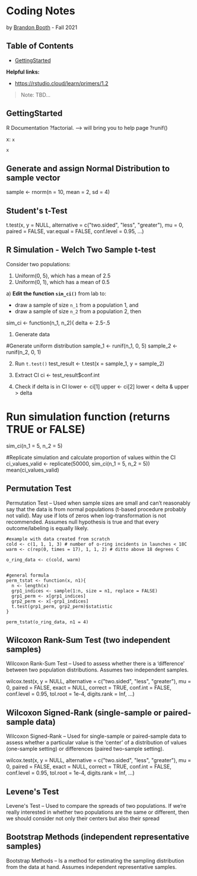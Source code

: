 # Coding Notes
by [Brandon Booth](https://brandon-booth.com/) - Fall 2021


## Table of Contents
- [GettingStarted](#GettingStarted)


**Helpful links:**
- https://rstudio.cloud/learn/primers/1.2

> Note: TBD...

## GettingStarted


R Documentation
?factorial. --> will bring you to help page
?runif()





x: ```x```

```sh
x
```

## Generate and assign Normal Distribution to sample vector
sample <- rnorm(n = 10, mean = 2, sd = 4)



## Student's t-Test
t.test(x, y = NULL,
       alternative = c("two.sided", "less", "greater"),
       mu = 0, paired = FALSE, var.equal = FALSE,
       conf.level = 0.95, ...)
       
       
## R Simulation - Welch Two Sample t-test

Consider two populations:

1. Uniform(0, 5), which has a mean of 2.5
2. Uniform(0, 1), which has a mean of 0.5

a\) **Edit the function `sim_ci()`** from lab to:

* draw a sample of size `n_1` from a population 1, and
* draw a sample of size `n_2` from a population 2, then 

sim_ci <- function(n_1, n_2){
  delta <- 2.5-.5

  1) Generate data

  #Generate uniform distribution
  sample_1 <- runif(n_1, 0, 5)
  sample_2 <- runif(n_2, 0, 1)
  
  2) Run `t.test()`
  test_result <- t.test(x = sample_1, y = sample_2)
  
  3) Extract CI
  ci <- test_result$conf.int
  
  4) Check if delta is in CI
  lower <- ci[1]
  upper <- ci[2]
  lower < delta & upper > delta
  
  

# Run simulation function (returns TRUE or FALSE)
sim_ci(n_1 = 5, n_2 = 5)


#Replicate simulation and calculate proportion of values within the CI
ci_values_valid <- replicate(50000, sim_ci(n_1 = 5, n_2 = 5))
mean(ci_values_valid)






 


 




 



## Permutation Test
Permutation Test – Used when sample sizes are small and can’t reasonably say that the data is from normal populations (t-based procedure probably not valid). May use if lots of zeros when log-transformation is not recommended. Assumes null hypothesis is true and that every outcome/labeling is equally likely.


    #example with data created from scratch
    cold <- c(1, 1, 1, 3) # number of o-ring incidents in launches < 18C
    warm <- c(rep(0, times = 17), 1, 1, 2) # ditto above 18 degrees C

    o_ring_data <- c(cold, warm)
    
    
    #general formula
    perm_tstat <- function(x, n1){
      n <- length(x)
      grp1_indices <- sample(1:n, size = n1, replace = FALSE)
      grp1_perm <- x[grp1_indices] 
      grp2_perm <- x[-grp1_indices] 
      t.test(grp1_perm, grp2_perm)$statistic
    }
    
    perm_tstat(o_ring_data, n1 = 4)

## Wilcoxon Rank-Sum Test (two independent samples)
Wilcoxon Rank-Sum Test – Used to assess whether there is a ‘difference’ between two population distributions. Assumes two independent samples.

wilcox.test(x, y = NULL,
            alternative = c("two.sided", "less", "greater"),
            mu = 0, paired = FALSE, exact = NULL, correct = TRUE,
            conf.int = FALSE, conf.level = 0.95,
            tol.root = 1e-4, digits.rank = Inf, ...)


## Wilcoxon Signed-Rank (single-sample or paired-sample data)
Wilcoxon Signed-Rank – Used for single-sample or paired-sample data to assess whether a particular value is the ‘center’ of a distribution of values (one-sample setting) or differences (paired two-sample setting).

wilcox.test(x, y = NULL,
            alternative = c("two.sided", "less", "greater"),
            mu = 0, paired = FALSE, exact = NULL, correct = TRUE,
            conf.int = FALSE, conf.level = 0.95,
            tol.root = 1e-4, digits.rank = Inf, ...)

## Levene's Test
Levene's Test – Used to compare the spreads of two populations. If we’re really interested in whether two populations are the same or different, then we should consider not only their centers but also their spread


## Bootstrap Methods (independent representative samples)
Bootstrap Methods – Is a method for estimating the sampling distribution from the data at hand. Assumes independent representative samples.





